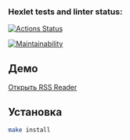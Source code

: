 ### Hexlet tests and linter status:
[![Actions Status](https://github.com/Dfen90/frontend-project-11/actions/workflows/hexlet-check.yml/badge.svg)](https://github.com/Dfen90/frontend-project-11/actions)

[![Maintainability](https://api.codeclimate.com/v1/badges/451cee5f44e0b138577a/maintainability)](https://codeclimate.com/github/Dfen90/frontend-project-11/maintainability)

## Демо
[Открыть RSS Reader](https://frontend-project-11-gj96n1v0s-dens-projects-bcea575d.vercel.app/)

## Установка
```bash
make install